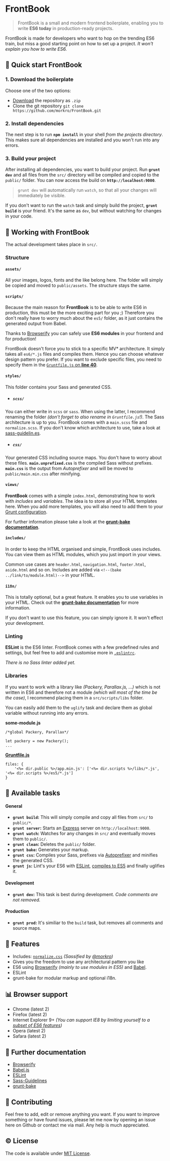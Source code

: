 # FrontBook
> FrontBook is a small and modern frontend boilerplate, enabling you to write **ES6 today** in production-ready projects.

FrontBook is made for developers who want to hop on the trending ES6 train, but miss a good starting point on how to set up a project. _It won't explain you how to write ES6._



## :floppy_disk: Quick start FrontBook
### 1. Download the boilerplate
Choose one of the two options:

* [Download](https://github.com/morkro/FrontBook/archive/master.zip) the repository as `.zip`
* Clone the git repository `git clone https://github.com/morkro/FrontBook.git`

### 2. Install dependencies
The next step is to run **`npm install`** in your shell _from the projects directory_. This makes sure all dependencies are installed and you won't run into any errors.

### 3. Build your project

After installing all dependencies, you want to build your project. Run **`grunt dev`** and all files from the `src/` directory will be compiled and copied to the `public/` folder. You can now access the build on **`http://localhost:9000`**.

> `grunt dev` will automatically run `watch`, so that all your changes will immediately
be visible.

If you don't want to run the `watch` task and simply build the project, **`grunt build`** is your friend. It's the same as `dev`, but without watching for changes in your code.



## :art: Working with FrontBook

The actual development takes place in `src/`.

### Structure

#### `assets/`
All your images, logos, fonts and the like belong here. The folder will simply be copied and moved to `public/assets`. The structure stays the same.

#### `scripts/`
Because the main reason for **FrontBook** is to be able to write ES6 in production, this must be the more exciting part for you ;) Therefore you don't really have to worry much about the `es5/` folder, as it just contains the generated output from Babel.

Thanks to [Browserify](http://browserify.org/) you can safely use **ES6 modules** in your frontend and for production!

FrontBook doesn't force you to stick to a specific MV* architecture. It simply takes all `es6/*.js` files and compiles them. Hence you can choose whatever design pattern you prefer. If you want to exclude specific files, you need to specify them in the [`Gruntfile.js` on **line 40**](https://github.com/morkro/FrontBook/blob/master/Gruntfile.js#L40).


#### `styles/`
This folder contains your Sass and generated CSS.

- ##### `scss/`
You can either write in `scss` or `sass`. When using the latter, I recommend renaming the folder _(don't forget to also rename in `Gruntfile.js`!)_.
The Sass architecture is up to you. FrontBook comes with a `main.scss` file and `normalize.scss`.  If you don't know which architecture to use, take a look at [sass-guidelin.es](http://www.sass-guidelin.es).

- ##### `css/`
Your generated CSS including source maps. You don't have to worry about these files.
**`main.unprefixed.css`** is the compiled Sass without prefixes.
**`main.css`** is the output from _Autoprefixer_ and will be moved to `public/main.min.css` after  minifying.

#### `views/`
**FrontBook** comes with a simple `index.html`, demonstrating how to work with _includes_ and _variables_. The idea is to store all your HTML templates here. When you add more templates, you will also need to add them to your [Grunt configuration](https://github.com/morkro/FrontBook/blob/master/Gruntfile.js#L111).

For further information please take a look at the [**grunt-bake documentation**](https://github.com/MathiasPaumgarten/grunt-bake).

#### `includes/`
In order to keep the HTML organised and simple, FrontBook uses includes. You can view them as HTML modules, which you just import in your views.

Common use cases are `header.html`, `navigation.html`, `footer.html`, `aside.html` and so on.
Includes are added via `<!--(bake ../link/to/module.html)-->` in your HTML.

#### `i18n/`
This is totally optional, but a great feature. It enables you to use variables in your HTML. Check out the [**grunt-bake documentation**](https://github.com/MathiasPaumgarten/grunt-bake) for more information.

If you don't want to use this feature, you can simply ignore it. It won't effect your development.

### Linting
**ESLint** is the ES6 linter. FrontBook comes with a few predefined rules and settings, but feel free to add and customise more in [`.eslintrc`](https://github.com/morkro/FrontBook/blob/master/.eslintrc).

_There is no Sass linter added yet._

### Libraries
If you want to work with a library like _(Packery, Parallax.js, ...)_ which is not written in ES6 and therefore not a module _(which will most of the time be the case)_, I recommend placing them in a `src/scripts/libs` folder.

You can easily add them to the `uglify` task and declare them as global variable without running into any errors.

**some-module.js**

```
/*global Packery, Parallax*/

let packery = new Packery();
...
```
**[Gruntfile.js](https://github.com/morkro/FrontBook/blob/master/Gruntfile.js#L50)**

```
files: {
	'<%= dir.public %>/app.min.js': ['<%= dir.scripts %>/libs/*.js', '<%= dir.scripts %>/es5/*.js']
}
```



## :wrench: Available tasks

#### General
- **`grunt build`:** This will simply compile and copy all files from `src/` to `public/*`.
- **`grunt server`:** Starts an [Express](http://expressjs.com/) server on `http://localhost:9000`.
- **`grunt watch`:** Watches for any changes in `src/` and eventually moves them to `public/`.
- **`grunt clean`:** Deletes the `public/` folder.
- **`grunt bake`:** Generates your markup.
- **`grunt css`:** Compiles your Sass, prefixes via [Autoprefixer](https://github.com/nDmitry/grunt-autoprefixer) and minifies the generated CSS.
- **`grunt js`:** Lint's your ES6 with [ESLint](https://github.com/sindresorhus/grunt-eslint), [compiles to ES5](https://github.com/jmreidy/grunt-browserify) and finally uglifies it.

#### Development

- **`grunt dev`:** This task is best during development. _Code comments are not removed._

#### Production

- **`grunt prod`:** It's similiar to the `build` task, but removes all comments and source maps.



## :gift: Features
- Includes: [`normalize.css`](http://necolas.github.io/normalize.css/) _(Sassified by [@morkro](https://github.com/morkro))_
- Gives you the freedom to use any architectural pattern you like
- ES6 using [Browserify](http://browserify.org/) _(mainly to use modules in ES5)_ and [Babel](https://babeljs.io/).
- ESLint
- grunt-bake for modular markup and optional i18n.



## :bar_chart: Browser support
- Chrome (latest 2)
- Firefox (latest 2)
- Internet Explorer 9+ _(You can support IE8 by limiting yourself to a [subset of ES6 features](http://babeljs.io/docs/advanced/caveats/))_
- Opera (latest 2)
- Safara (latest 2)



## :page_with_curl: Further documentation
- [Browserify](http://browserify.org)
- [Babel.js](http://babeljs.io)
- [ESLint](http://eslint.org)
- [Sass-Guidelines](http://www.sass-guidelin.es)
- [grunt-bake](https://github.com/MathiasPaumgarten/grunt-bake)



## :muscle: Contributing
Feel free to add, edit or remove anything you want.
If you want to improve something or have found issues, please let me now by opening an issue here on Github or contact me via mail. Any help is much appreciated.



## :copyright: License
The code is available under [MIT License](https://github.com/morkro/FrontBook/blob/master/LICENSE).
